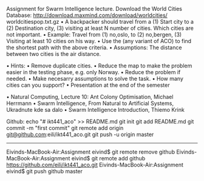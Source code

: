 Assignment for Swarm Intelligence lecture.
Download the World Cities Database:
http://download.maxmind.com/download/worldcities/
worldcitiespop.txt.gz
• A backpacker should travel from a (1) Start city to a (2)
Destination city, (3) visiting at least N number of cities.
Which cities are not important.
• Example: Travel from (1) no,oslo, to (2) no,bergen, (3)
Visiting at least 10 cities on his way.
• Use the (any variant of ACO) to find the shortest path with
the above criteria.
• Assumptions: The distance between two cities is the air
distance.

• Hints:
• Remove duplicate cities.
• Reduce the map to make the problem easier in the testing
phase, e.g. only Norway.
• Reduce the problem if needed.
• Make necesarry assumptions to solve the task.
• How many cities can you support?
• Presentation at the end of the semester

• Natural Computing, Lecture 10: Ant Colony Optimisation,
Michael Herrmann
• Swarm Intelligence, From Natural to Artificial Systems,
Ukradnute kde sa dalo
• Swarm Intelligence Introduction, Thiemo Krink


Github:
echo "# ikt441_aco" >> README.md
git init
git add README.md
git commit -m "first commit"
git remote add origin git@github.com:eili/ikt441_aco.git
git push -u origin master

***
Eivinds-MacBook-Air:Assignment eivind$ git remote remove github
Eivinds-MacBook-Air:Assignment eivind$ git remote  add github https://github.com/eili/ikt441_aco.git
Eivinds-MacBook-Air:Assignment eivind$ git push github master

